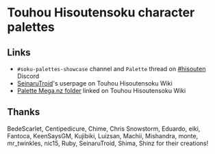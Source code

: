 # Touhou Hisoutensoku character palettes

## Links

* `#soku-palettes-showcase` channel and `Palette` thread on [#hisouten](https://discord.gg/MbNzxpy) Discord
* [SeinaruTroid](https://hisouten.koumakan.jp/wiki/User:SeinaruTroid)'s userpage on Touhou Hisoutensoku Wiki
* [Palette Mega.nz folder](https://mega.co.nz/#F!29dHlQwR!EWqUX1p92_UVo61_U1k7MQ) linked on Touhou Hisoutensoku Wiki

## Thanks

BedeScarlet, Centipedicure, Chime, Chris Snowstorm, Eduardo, eiki, Fantoca, KeenSaysGM, Kujibiki, Luizsan, Machii, Mishandra, monte, mr_twinkles, nic15, Ruby, SeinaruTroid, Shima, Shinz for their creations!





